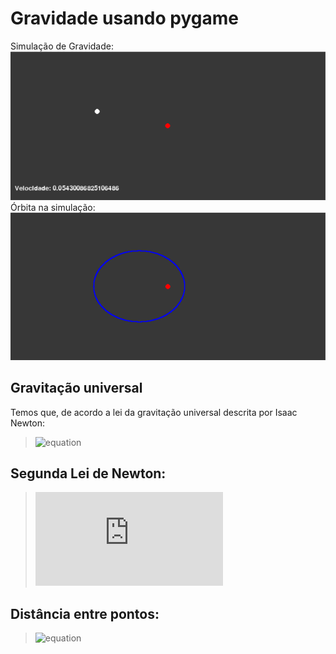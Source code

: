 # Gravidade usando pygame
Simulação de Gravidade:
![img0](images/img0.png)
Órbita na simulação:
![img1](images/orbita.png)
## Gravitação universal
Temos que, de acordo a lei da gravitação universal descrita por Isaac Newton: 
>![equation](https://latex.codecogs.com/gif.latex?F&space;=&space;\frac{G&space;mM}{d^{2}})
## Segunda Lei de Newton:
>![equation](https://latex.codecogs.com/gif.latex?F&space;=&space;ma)
## Distância entre pontos:
>![equation](https://latex.codecogs.com/gif.latex?d&space;=&space;\sqrt{(x&space;-&space;x_{0})^{2}&space;&plus;&space;(y&space;-&space;y_{0})^{2}})


